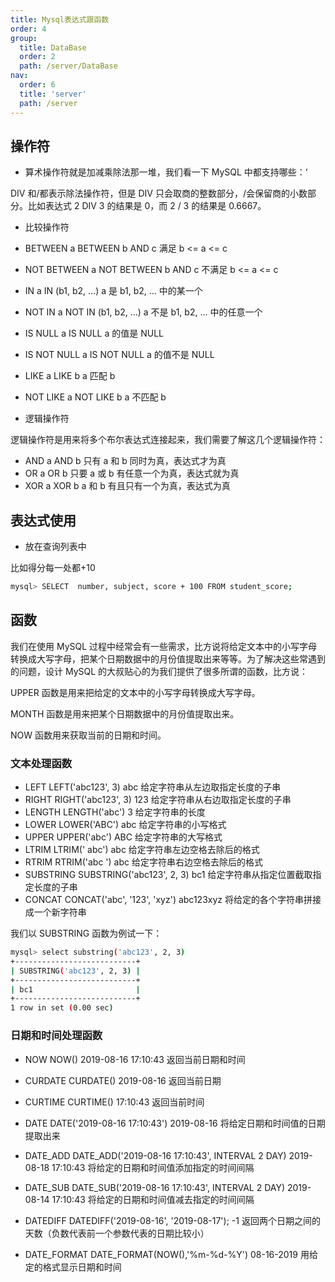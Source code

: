 ```yaml
---
title: Mysql表达式跟函数
order: 4
group:
  title: DataBase
  order: 2
  path: /server/DataBase
nav:
  order: 6
  title: 'server'
  path: /server
---
```


## 操作符

- 算术操作符就是加减乘除法那一堆，我们看一下 MySQL 中都支持哪些：‘

DIV 和/都表示除法操作符，但是 DIV 只会取商的整数部分，/会保留商的小数部分。比如表达式 2 DIV 3 的结果是 0，而 2 / 3 的结果是 0.6667。

- 比较操作符
- BETWEEN a BETWEEN b AND c 满足 b <= a <= c
- NOT BETWEEN a NOT BETWEEN b AND c 不满足 b <= a <= c
- IN a IN (b1, b2, ...) a 是 b1, b2, ... 中的某一个
- NOT IN a NOT IN (b1, b2, ...) a 不是 b1, b2, ... 中的任意一个
- IS NULL a IS NULL a 的值是 NULL
- IS NOT NULL a IS NOT NULL a 的值不是 NULL
- LIKE a LIKE b a 匹配 b
- NOT LIKE a NOT LIKE b a 不匹配 b

- 逻辑操作符

逻辑操作符是用来将多个布尔表达式连接起来，我们需要了解这几个逻辑操作符：

- AND a AND b 只有 a 和 b 同时为真，表达式才为真
- OR a OR b 只要 a 或 b 有任意一个为真，表达式就为真
- XOR a XOR b a 和 b 有且只有一个为真，表达式为真

## 表达式使用

- 放在查询列表中

比如得分每一处都+10

```bash
mysql> SELECT  number, subject, score + 100 FROM student_score;
```

## 函数

我们在使用 MySQL 过程中经常会有一些需求，比方说将给定文本中的小写字母转换成大写字母，把某个日期数据中的月份值提取出来等等。为了解决这些常遇到的问题，设计 MySQL 的大叔贴心的为我们提供了很多所谓的函数，比方说：

UPPER 函数是用来把给定的文本中的小写字母转换成大写字母。

MONTH 函数是用来把某个日期数据中的月份值提取出来。

NOW 函数用来获取当前的日期和时间。

### 文本处理函数

- LEFT LEFT('abc123', 3) abc 给定字符串从左边取指定长度的子串
- RIGHT RIGHT('abc123', 3) 123 给定字符串从右边取指定长度的子串
- LENGTH LENGTH('abc') 3 给定字符串的长度
- LOWER LOWER('ABC') abc 给定字符串的小写格式
- UPPER UPPER('abc') ABC 给定字符串的大写格式
- LTRIM LTRIM(' abc') abc 给定字符串左边空格去除后的格式
- RTRIM RTRIM('abc ') abc 给定字符串右边空格去除后的格式
- SUBSTRING SUBSTRING('abc123', 2, 3) bc1 给定字符串从指定位置截取指定长度的子串
- CONCAT CONCAT('abc', '123', 'xyz') abc123xyz 将给定的各个字符串拼接成一个新字符串

我们以 SUBSTRING 函数为例试一下：

```bash
mysql> select substring('abc123', 2, 3)
+---------------------------+
| SUBSTRING('abc123', 2, 3) |
+---------------------------+
| bc1                       |
+---------------------------+
1 row in set (0.00 sec)
```

### 日期和时间处理函数

- NOW NOW() 2019-08-16 17:10:43 返回当前日期和时间
- CURDATE CURDATE() 2019-08-16 返回当前日期
- CURTIME CURTIME() 17:10:43 返回当前时间
- DATE DATE('2019-08-16 17:10:43') 2019-08-16 将给定日期和时间值的日期提取出来

- DATE_ADD DATE_ADD('2019-08-16 17:10:43', INTERVAL 2 DAY) 2019-08-18 17:10:43 将给定的日期和时间值添加指定的时间间隔

- DATE_SUB DATE_SUB('2019-08-16 17:10:43', INTERVAL 2 DAY) 2019-08-14 17:10:43 将给定的日期和时间值减去指定的时间间隔

- DATEDIFF DATEDIFF('2019-08-16', '2019-08-17'); -1 返回两个日期之间的天数（负数代表前一个参数代表的日期比较小）

- DATE_FORMAT DATE_FORMAT(NOW(),'%m-%d-%Y') 08-16-2019 用给定的格式显示日期和时间

